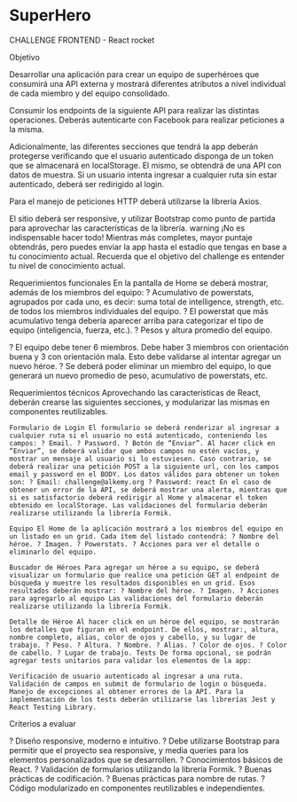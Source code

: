 # SuperHero

CHALLENGE FRONTEND - React rocket

Objetivo

Desarrollar una aplicación para crear un equipo de superhéroes que consumirá una API externa y mostrará diferentes atributos a nivel individual de cada miembro y del equipo consolidado.

Consumir los endpoints de la siguiente API para realizar las distintas operaciones. Deberás autenticarte con Facebook para realizar peticiones a la misma.

Adicionalmente, las diferentes secciones que tendrá la app deberán protegerse verificando que el usuario autenticado disponga de un token que se almacenará en localStorage. El mismo, se obtendrá de una API con datos de muestra. Si un usuario intenta ingresar a cualquier ruta sin estar autenticado, deberá ser redirigido al login.

Para el manejo de peticiones HTTP deberá utilizarse la librería Axios.

El sitio deberá ser responsive, y utilizar Bootstrap como punto de partida para aprovechar las características de la librería. warning ¡No es indispensable hacer todo! Mientras más completes, mayor puntaje obtendrás, pero puedes enviar la app hasta el estadío que tengas en base a tu conocimiento actual. Recuerda que el objetivo del challenge es entender tu nivel de conocimiento actual.

Requerimientos funcionales En la pantalla de Home se deberá mostrar, además de los miembros del equipo: ? Acumulativo de powerstats, agrupados por cada uno, es decir: suma total de intelligence, strength, etc. de todos los miembros individuales del equipo. ? El powerstat que más acumulativo tenga debería aparecer arriba para categorizar el tipo de equipo (inteligencia, fuerza, etc.). ? Pesos y altura promedio del equipo.

? El equipo debe tener 6 miembros. Debe haber 3 miembros con orientación buena y 3 con orientación mala. Esto debe validarse al intentar agregar un nuevo héroe. ? Se deberá poder eliminar un miembro del equipo, lo que generará un nuevo promedio de peso, acumulativo de powerstats, etc.

Requerimientos técnicos Aprovechando las características de React, deberán crearse las siguientes secciones, y modularizar las mismas en componentes reutilizables.

    Formulario de Login El formulario se deberá renderizar al ingresar a cualquier ruta si el usuario no está autenticado, conteniendo los campos: ? Email. ? Password. ? Botón de “Enviar”. Al hacer click en “Enviar”, se deberá validar que ambos campos no estén vacíos, y mostrar un mensaje al usuario si lo estuviesen. Caso contrario, se deberá realizar una petición POST a la siguiente url, con los campos email y password en el BODY. Los datos válidos para obtener un token son: ? Email: challenge@alkemy.org ? Password: react En el caso de obtener un error de la API, se deberá mostrar una alerta, mientras que si es satisfactorio deberá redirigir al Home y almacenar el token obtenido en localStorage. Las validaciones del formulario deberán realizarse utilizando la librería Formik.

    Equipo El Home de la aplicación mostrará a los miembros del equipo en un listado en un grid. Cada ítem del listado contendrá: ? Nombre del héroe. ? Imagen. ? Powerstats. ? Acciones para ver el detalle o eliminarlo del equipo.

    Buscador de Héroes Para agregar un héroe a su equipo, se deberá visualizar un formulario que realice una petición GET al endpoint de búsqueda y muestre los resultados disponibles en un grid. Esos resultados deberán mostrar: ? Nombre del héroe. ? Imagen. ? Acciones para agregarlo al equipo Las validaciones del formulario deberán realizarse utilizando la librería Formik.

    Detalle de Héroe Al hacer click en un héroe del equipo, se mostrarán los detalles que figuran en el endpoint. De ellos, mostrar:, altura, nombre completo, alias, color de ojos y cabello, y su lugar de trabajo. ? Peso. ? Altura. ? Nombre. ? Alias. ? Color de ojos. ? Color de cabello. ? Lugar de trabajo. Tests De forma opcional, se podrán agregar tests unitarios para validar los elementos de la app:

    Verificación de usuario autenticado al ingresar a una ruta.
    Validación de campos en submit de formulario de login o búsqueda.
    Manejo de excepciones al obtener errores de la API. Para la implementación de los tests deberán utilizarse las librerías Jest y React Testing Library.

Criterios a evaluar

? Diseño responsive, moderno e intuitivo. ? Debe utilizarse Bootstrap para permitir que el proyecto sea responsive, y media queries para los elementos personalizados que se desarrollen. ? Conocimientos básicos de React. ? Validación de formularios utilizando la librería Formik. ? Buenas prácticas de codificación. ? Buenas prácticas para nombre de rutas. ? Código modularizado en componentes reutilizables e independientes.
